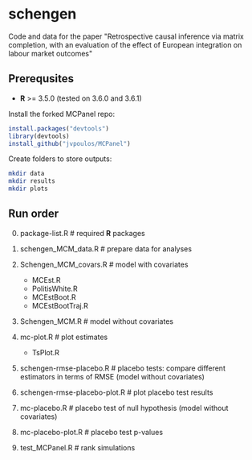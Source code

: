 # schengen
Code and data for the paper "Retrospective causal inference via matrix completion, with an evaluation of the effect of European integration on labour market outcomes"

Prerequsites
------

* **R** >= 3.5.0 (tested on 3.6.0 and 3.6.1)

Install the forked MCPanel repo:
```R
install.packages("devtools")
library(devtools) 
install_github("jvpoulos/MCPanel")
```

Create folders to store outputs:

```bash
mkdir data
mkdir results
mkdir plots
```

Run order
------

0. package-list.R # required **R** packages
1. schengen_MCM_data.R # prepare data for analyses
2. Schengen_MCM_covars.R # model with covariates 
	* MCEst.R
	* PolitisWhite.R
	* MCEstBoot.R
	* MCEstBootTraj.R
3. Schengen_MCM.R # model without covariates
4. mc-plot.R # plot estimates
	* TsPlot.R

5. schengen-rmse-placebo.R # placebo tests: compare different estimators in terms of RMSE (model without covariates)
6. schengen-rmse-placebo-plot.R  # plot placebo test results

7. mc-placebo.R # placebo test of null hypothesis (model without covariates)
8. mc-placebo-plot.R # placebo test p-values

9. test_MCPanel.R # rank simulations
